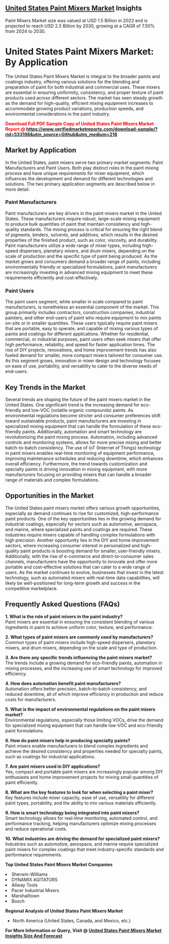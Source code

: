 <h2><a href="https://www.verifiedmarketreports.com/download-sample/?rid=533198&amp;utm_source=Github&amp;utm_medium=218" target="_blank">United States Paint Mixers Market</a> Insights</h2><p>Paint Mixers Market size was valued at USD 1.5 Billion in 2022 and is projected to reach USD 2.5 Billion by 2030, growing at a CAGR of 7.50% from 2024 to 2030.</p><p> <h1>United States Paint Mixers Market: By Application</h1> <p>The United States Paint Mixers Market is integral to the broader paints and coatings industry, offering various solutions for the blending and preparation of paint for both industrial and commercial uses. These mixers are essential in ensuring uniformity, consistency, and proper texture of paint products used across different sectors. The market has seen steady growth as the demand for high-quality, efficient mixing equipment increases to accommodate growing product variations, production speeds, and environmental considerations in the paint industry.</p> <p><strong><p><span class=""><span style="color: #ff0000;"><strong>Download Full PDF Sample Copy of United States Paint Mixers Market Report</strong> @ </span><a href="https://www.verifiedmarketreports.com/download-sample/?rid=533198&amp;utm_source=Github&amp;utm_medium=218" target="_blank">https://www.verifiedmarketreports.com/download-sample/?rid=533198&amp;utm_source=Github&amp;utm_medium=218</a></span></p></strong></p> <h2>Market by Application</h2> <p>In the United States, paint mixers serve two primary market segments: Paint Manufacturers and Paint Users. Both play distinct roles in the paint mixing process and have unique requirements for mixer equipment, which influences the development and demand for different technologies and solutions. The two primary application segments are described below in more detail.</p> <h3>Paint Manufacturers</h3> <p>Paint manufacturers are key drivers in the paint mixers market in the United States. These manufacturers require robust, large-scale mixing equipment to produce bulk quantities of paint that maintain consistency and high-quality standards. The mixing process is critical for ensuring the right blend of pigments, binders, solvents, and additives, which results in the desired properties of the finished product, such as color, viscosity, and durability. Paint manufacturers utilize a wide range of mixer types, including high-speed dispersers, planetary mixers, and drum mixers, depending on the scale of production and the specific type of paint being produced. As the market grows and consumers demand a broader range of paints, including environmentally friendly or specialized formulations, paint manufacturers are increasingly investing in advanced mixing equipment to meet these requirements efficiently and cost-effectively.</p> <h3>Paint Users</h3> <p>The paint users segment, while smaller in scale compared to paint manufacturers, is nonetheless an essential component of the market. This group primarily includes contractors, construction companies, industrial painters, and other end-users of paint who require equipment to mix paints on-site or in smaller quantities. These users typically require paint mixers that are portable, easy to operate, and capable of mixing various types of paints and coatings for different applications. Whether for residential, commercial, or industrial purposes, paint users often seek mixers that offer high performance, reliability, and speed for faster application times. The rise of DIY projects, renovations, and home improvement trends has also fueled demand for smaller, more compact mixers tailored for consumer use. As this segment grows, innovation in mixer design and technology focuses on ease of use, portability, and versatility to cater to the diverse needs of end-users.</p> <h2>Key Trends in the Market</h2> <p>Several trends are shaping the future of the paint mixers market in the United States. One significant trend is the increasing demand for eco-friendly and low-VOC (volatile organic compounds) paints. As environmental regulations become stricter and consumer preferences shift toward sustainable products, paint manufacturers are investing in specialized mixing equipment that can handle the formulation of these eco-friendly paints. Additionally, automation and smart technology are revolutionizing the paint mixing process. Automation, including advanced controls and monitoring systems, allows for more precise mixing and better batch-to-batch consistency. The use of IoT (Internet of Things) technology in paint mixers enables real-time monitoring of equipment performance, improving maintenance schedules and reducing downtime, which enhances overall efficiency. Furthermore, the trend towards customization and specialty paints is driving innovation in mixing equipment, with more manufacturers focusing on providing mixers that can handle a broader range of materials and complex formulations.</p> <h2>Opportunities in the Market</h2> <p>The United States paint mixers market offers various growth opportunities, especially as demand continues to rise for customized, high-performance paint products. One of the key opportunities lies in the growing demand for industrial coatings, especially for sectors such as automotive, aerospace, and marine, where specialized paints and coatings are required. These industries require mixers capable of handling complex formulations with high precision. Another opportunity lies in the DIY and home improvement sectors, where increasing consumer interest in personalized and high-quality paint products is boosting demand for smaller, user-friendly mixers. Additionally, with the rise of e-commerce and direct-to-consumer sales channels, manufacturers have the opportunity to innovate and offer more portable and cost-effective solutions that can cater to a wide range of users. As the market continues to evolve, businesses that invest in the latest technology, such as automated mixers with real-time data capabilities, will likely be well-positioned for long-term growth and success in the competitive marketplace.</p> <h2>Frequently Asked Questions (FAQs)</h2> <p><strong>1. What is the role of paint mixers in the paint industry?</strong><br>Paint mixers are essential in ensuring the consistent blending of various ingredients in paint to achieve uniform color, texture, and performance.</p> <p><strong>2. What types of paint mixers are commonly used by manufacturers?</strong><br>Common types of paint mixers include high-speed dispersers, planetary mixers, and drum mixers, depending on the scale and type of production.</p> <p><strong>3. Are there any specific trends influencing the paint mixers market?</strong><br>The trends include a growing demand for eco-friendly paints, automation in mixing processes, and the increasing use of smart technology for improved efficiency.</p> <p><strong>4. How does automation benefit paint manufacturers?</strong><br>Automation offers better precision, batch-to-batch consistency, and reduced downtime, all of which improve efficiency in production and reduce costs for manufacturers.</p> <p><strong>5. What is the impact of environmental regulations on the paint mixers market?</strong><br>Environmental regulations, especially those limiting VOCs, drive the demand for specialized mixing equipment that can handle low-VOC and eco-friendly paint formulations.</p> <p><strong>6. How do paint mixers help in producing specialty paints?</strong><br>Paint mixers enable manufacturers to blend complex ingredients and achieve the desired consistency and properties needed for specialty paints, such as coatings for industrial applications.</p> <p><strong>7. Are paint mixers used in DIY applications?</strong><br>Yes, compact and portable paint mixers are increasingly popular among DIY enthusiasts and home improvement projects for mixing small quantities of paint efficiently.</p> <p><strong>8. What are the key features to look for when selecting a paint mixer?</strong><br>Key features include mixer capacity, ease of use, versatility for different paint types, portability, and the ability to mix various materials efficiently.</p> <p><strong>9. How is smart technology being integrated into paint mixers?</strong><br>Smart technology allows for real-time monitoring, automated control, and performance tracking, helping manufacturers optimize mixing processes and reduce operational costs.</p> <p><strong>10. What industries are driving the demand for specialized paint mixers?</strong><br>Industries such as automotive, aerospace, and marine require specialized paint mixers for complex coatings that meet industry-specific standards and performance requirements.</p> </p><p><strong>Top United States Paint Mixers Market Companies</strong></p><div data-test-id=""><p><li>Sherwin-Williams</li><li> DYNAMIX AGITATORS</li><li> Allway Tools</li><li> Pacer Industrial Mixers</li><li> Marshalltown</li><li> Bosch</li></p><div><strong>Regional Analysis of&nbsp;United States Paint Mixers Market</strong></div><ul><li dir="ltr"><p dir="ltr">North America&nbsp;(United States, Canada, and Mexico, etc.)</p></li></ul><p><strong>For More Information or Query, Visit @&nbsp;</strong><strong><a href="https://www.verifiedmarketreports.com/product/paint-mixers-market-size-and-forecast/?utm_source=Github&amp;utm_medium=218" target="_blank">United States Paint Mixers Market Insights Size And Forecast</a></strong></p></div>
